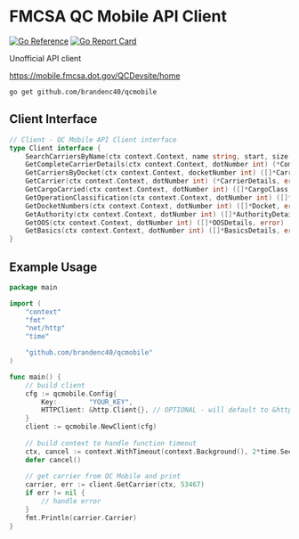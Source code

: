 # FMCSA QC Mobile API Client

[![Go Reference](https://pkg.go.dev/badge/github.com/brandenc40/qcmobile.svg)](https://pkg.go.dev/github.com/brandenc40/qcmobile)
[![Go Report Card](https://goreportcard.com/badge/github.com/brandenc40/qcmobile)](https://goreportcard.com/report/github.com/brandenc40/qcmobile)

Unofficial API client

https://mobile.fmcsa.dot.gov/QCDevsite/home

```
go get github.com/brandenc40/qcmobile
```

## Client Interface

```go
// Client - QC Mobile API Client interface
type Client interface {
    SearchCarriersByName(ctx context.Context, name string, start, size int) ([]*CarrierDetails, error)
    GetCompleteCarrierDetails(ctx context.Context, dotNumber int) (*CompleteCarrierDetails, error)
    GetCarriersByDocket(ctx context.Context, docketNumber int) ([]*CarrierDetails, error)
    GetCarrier(ctx context.Context, dotNumber int) (*CarrierDetails, error)
    GetCargoCarried(ctx context.Context, dotNumber int) ([]*CargoClass, error)
    GetOperationClassification(ctx context.Context, dotNumber int) ([]*OperationClass, error)
    GetDocketNumbers(ctx context.Context, dotNumber int) ([]*Docket, error)
    GetAuthority(ctx context.Context, dotNumber int) ([]*AuthorityDetails, error)
    GetOOS(ctx context.Context, dotNumber int) ([]*OOSDetails, error)
    GetBasics(ctx context.Context, dotNumber int) ([]*BasicsDetails, error)
}
```

## Example Usage

```go
package main

import (
	"context"
	"fmt"
	"net/http"
	"time"

	"github.com/brandenc40/qcmobile"
)

func main() {
	// build client
	cfg := qcmobile.Config{
		Key:        "YOUR_KEY",
		HTTPClient: &http.Client{}, // OPTIONAL - will default to &http.Client{} if nil
	}
	client := qcmobile.NewClient(cfg)
	
	// build context to handle function timeout
	ctx, cancel := context.WithTimeout(context.Background(), 2*time.Second)
	defer cancel()
	
	// get carrier from QC Mobile and print
	carrier, err := client.GetCarrier(ctx, 53467)
	if err != nil {
		// handle error
	}
	fmt.Println(carrier.Carrier)
}
```
